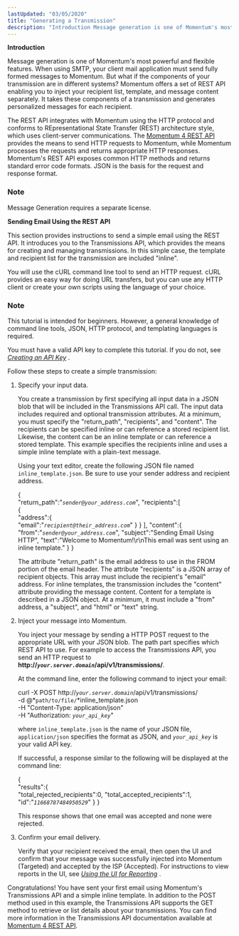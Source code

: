 ```yaml
---
lastUpdated: "03/05/2020"
title: "Generating a Transmission"
description: "Introduction Message generation is one of Momentum's most powerful and flexible features When using SMTP your client mail application must send fully formed messages to Momentum But what if the components of your transmission are in different systems Momentum offers a set of REST API enabling you to inject your..."
---
```


**Introduction**

Message generation is one of Momentum's most powerful and flexible features. When using SMTP, your client mail application must send fully formed messages to Momentum. But what if the components of your transmission are in different systems? Momentum offers a set of REST API enabling you to inject your recipient list, template, and message content separately. It takes these components of a transmission and generates personalized messages for each recipient.

The REST API integrates with Momentum using the HTTP protocol and conforms to REpresentational State Transfer (REST) architecture style, which uses client-server communications. The [Momentum 4 REST API](https://support.messagesystems.com/docs/web-rest/v1_index.html) provides the means to send HTTP requests to Momentum, while Momentum processes the requests and returns appropriate HTTP responses. Momentum's REST API exposes common HTTP methods and returns standard error code formats. JSON is the basis for the request and response format.

### Note

Message Generation requires a separate license.

**Sending Email Using the REST API** 

This section provides instructions to send a simple email using the REST API. It introduces you to the Transmissions API, which provides the means for creating and managing transmissions. In this simple case, the template and recipient list for the transmission are included "inline".

You will use the cURL command line tool to send an HTTP request. cURL provides an easy way for doing URL transfers, but you can use any HTTP client or create your own scripts using the language of your choice.

### Note

This tutorial is intended for beginners. However, a general knowledge of command line tools, JSON, HTTP protocol, and templating languages is required.

You must have a valid API key to complete this tutorial. If you do not, see [*Creating an API Key*](/momentum/4/create-apikey) .

Follow these steps to create a simple transmission:

1.  Specify your input data.

    You create a transmission by first specifying all input data in a JSON blob that will be included in the Transmissions API call. The input data includes required and optional transmission attributes. At a minimum, you must specify the "return_path", "recipients", and "content". The recipients can be specified inline or can reference a stored recipient list. Likewise, the content can be an inline template or can reference a stored template. This example specifies the recipients inline and uses a simple inline template with a plain-text message.

    Using your text editor, create the following JSON file named `inline_template.json`. Be sure to use your sender address and recipient address.

    {  
       "return_path":"*`sender@your_address.com`*",
       "recipients":[  
          {  
             "address":{  
                "email":"*`recipient@their_address.com`*"
             }
          }
       ],
       "content":{  
          "from":"*`sender@your_address.com`*",
          "subject":"Sending Email Using HTTP",
          "text":"Welcome to Momentum!\r\nThis email was sent using an inline template."
       }
    }

    The attribute "return_path" is the email address to use in the FROM portion of the email header. The attribute "recipients" is a JSON array of recipient objects. This array must include the recipient's "email" address. For inline templates, the transmission includes the "content" attribute providing the message content. Content for a template is described in a JSON object. At a minimum, it must include a "from" address, a "subject", and "html" or "text" string.

2.  Inject your message into Momentum.

    You inject your message by sending a HTTP POST request to the appropriate URL with your JSON blob. The path part specifies which REST API to use. For example to access the Transmissions API, you send an HTTP request to **http://*`your.server.domain`*/api/v1/transmissions/**.

    At the command line, enter the following command to inject your email:

    curl -X POST http://*`your.server.domain`*/api/v1/transmissions/ \
    -d @*`path/to/file/`*inline_template.json \
    -H "Content-Type: application/json" \
    -H "Authorization: *`your_api_key`*"

    where `inline_template.json` is the name of your JSON file, `application/json` specifies the format as JSON, and *`your_api_key`* is your valid API key.

    If successful, a response similar to the following will be displayed at the command line:

    {  
       "results":{  
          "total_rejected_recipients":0,
          "total_accepted_recipients":1,
          "id":"*`11668787484950529`*"
       }
    }

    This response shows that one email was accepted and none were rejected.

3.  Confirm your email delivery.

    Verify that your recipient received the email, then open the UI and confirm that your message was successfully injected into Momentum (Targeted) and accepted by the ISP (Accepted). For instructions to view reports in the UI, see [*Using the UI for Reporting*](/momentum/4/reporting-ui) .

Congratulations! You have sent your first email using Momentum's Transmissions API and a simple inline template. In addition to the POST method used in this example, the Transmissions API supports the GET method to retrieve or list details about your transmissions. You can find more information in the Transmissions API documentation available at [Momentum 4 REST API](https://support.messagesystems.com/docs/web-rest/v1_index.html).